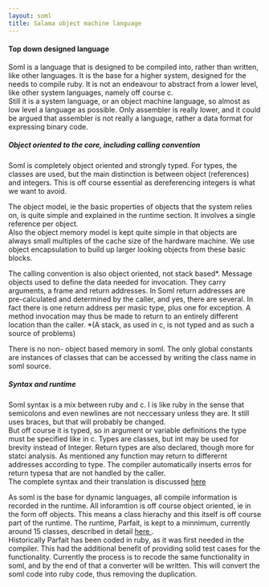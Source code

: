 ```yaml
---
layout: soml
title: Salama object machine language
---
```



#### Top down designed language

Soml is a language that is designed to be compiled into, rather than written, like
other languages. It is the base for a higher system,
designed for the needs to compile ruby. It is not an endeavour to abstract from a
lower level, like other system languages, namely off course c.<br/>
Still it is a system language, or an object machine language, so almost as low level a
language as possible. Only assembler is really lower, and it could be argued that assembler
is not really a language, rather a data format for expressing binary code. <br/>

##### Object oriented to the core, including calling convention

Soml is completely object oriented and strongly typed. For types, the classes are used, but
the main distinction is between object (references) and integers. This is off course
essential as dereferencing integers is what we want to avoid.

The object model, ie the basic properties of objects that the system relies on, is quite simple
and explained in the runtime section. It involves a single reference per object. <br/>
Also the object memory
model is kept quite simple in that objects are always small multiples of the cache size of the
hardware machine. We use object encapsulation to build up larger looking objects from these
basic blocks.

The calling convention is also object oriented, not stack based*. Message objects used to
define the data needed for invocation. They carry arguments, a frame and return addresses.
In Soml return addresses are pre-calculated and determined by the caller, and yes, there
are several. In fact there is one return address per masic type, plus one for exception.
A method invocation may thus be made to return to an entirely different location than the
caller.
\*(A stack, as used in c, is not typed and as such a source of problems)

There is no non- object based memory in soml. The only global constants are instances of
classes that can be accessed by writing the class name in soml source.

##### Syntax and runtime

Soml syntax is a mix between ruby and c. I is like ruby in the sense that semicolons and even
newlines are not neccessary unless they are. It still uses braces, but that will probably
be changed. <br/>
But off course it is typed, so in argument or variable definitions the type must be specified
like in c. Types are classes, but int may be used for brevity instead of Integer. Return
types are also declared, though more for statci analysis. As mentioned any function may return
to differernt addresses according to type. The compiler automatically inserts erros for
return typesa that are not handled by the caller. <br/>
The complete syntax and their translation is discussed <a href="syntax.html"> here </a>

As soml is the base for dynamic languages, all compile information is recorded in the runtime.
All inforamtion is off course object oriented, ie in the form off objects. This means a class
hierachy and this itself is off course part of the runtime. The runtime, Parfait, is kept
to a minnimum, currently around 15 classes, described in detail <a href="parfait.html">
here </a>. <br/>
Historically Parfait has been coded in ruby, as it was first needed in the compiler.
This had the additional benefit of providing solid test cases for the functionality.
Currently the process is to recode the same functionality in soml, and by the end of that
a converter will be written. This will convert the soml code into ruby code, thus removing the
duplication.
